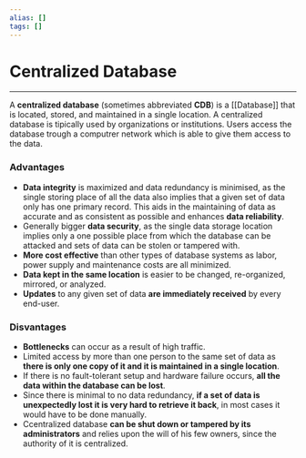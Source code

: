 ```yaml
---
alias: []
tags: []
---
```


# Centralized Database
----
A **centralized database** (sometimes abbreviated **CDB**) is a [[Database]] that is located, stored, and maintained in a single location. A centralized database is tipically used by organizations or institutions. Users access the database trough a computrer network which is able to give them access to the data.

### Advantages
- **Data integrity** is maximized and data redundancy is minimised, as the single storing place of all the data also implies that a given set of data only has one primary record. This aids in the maintaining of data as accurate and as consistent as possible and enhances **data reliability**.
- Generally bigger **data security**, as the single data storage location implies only a one possible place from which the database can be attacked and sets of data can be stolen or tampered with.
- **More cost effective** than other types of database systems as labor, power supply and maintenance costs are all minimized.
- **Data kept in the same location** is easier to be changed, re-organized, mirrored, or analyzed.
- **Updates** to any given set of data **are immediately received** by every end-user.

### Disvantages
- **Bottlenecks** can occur as a result of high traffic.
- Limited access by more than one person to the same set of data as **there is only one copy of it and it is maintained in a single location**.
- If there is no fault-tolerant setup and hardware failure occurs, **all the data within the database can be lost**.
- Since there is minimal to no data redundancy, **if a set of data is unexpectedly lost it is very hard to retrieve it back**, in most cases it would have to be done manually.
- Ccentralized database **can be shut down or tampered by its administrators** and relies upon the will of his few owners, since the authority of it is centralized.